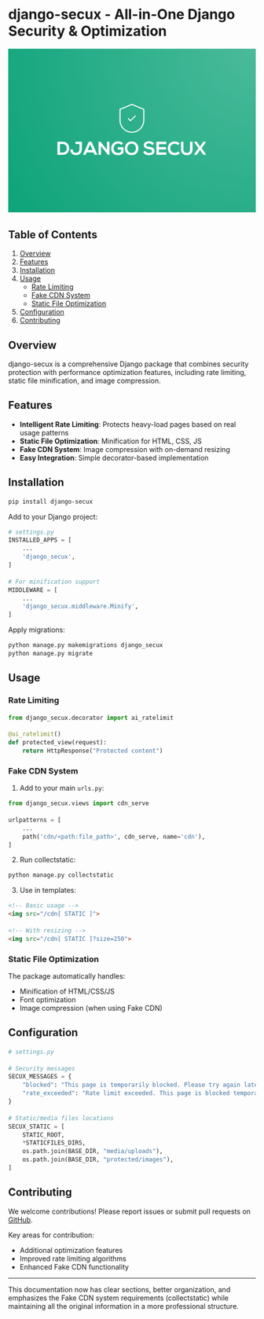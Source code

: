 # django-secux - All-in-One Django Security & Optimization

![django-secux](https://raw.githubusercontent.com/xo-aria/django-secux/refs/heads/main/django-secux.png)

## Table of Contents
1. [Overview](#overview)
2. [Features](#features)
3. [Installation](#installation)
4. [Usage](#usage)
   - [Rate Limiting](#rate-limiting)
   - [Fake CDN System](#fake-cdn-system)
   - [Static File Optimization](#static-file-optimization)
5. [Configuration](#configuration)
6. [Contributing](#contributing)

## Overview

django-secux is a comprehensive Django package that combines security protection with performance optimization features, including rate limiting, static file minification, and image compression.

## Features

- **Intelligent Rate Limiting**: Protects heavy-load pages based on real usage patterns
- **Static File Optimization**: Minification for HTML, CSS, JS
- **Fake CDN System**: Image compression with on-demand resizing
- **Easy Integration**: Simple decorator-based implementation

## Installation

```bash
pip install django-secux
```

Add to your Django project:
```python
# settings.py
INSTALLED_APPS = [
    ...
    'django_secux',
]

# For minification support
MIDDLEWARE = [
    ...
    'django_secux.middleware.Minify',
]
```

Apply migrations:
```bash
python manage.py makemigrations django_secux
python manage.py migrate
```

## Usage

### Rate Limiting

```python
from django_secux.decorator import ai_ratelimit

@ai_ratelimit()
def protected_view(request):
    return HttpResponse("Protected content")
```

### Fake CDN System

1. Add to your main `urls.py`:
```python
from django_secux.views import cdn_serve

urlpatterns = [
    ...
    path('cdn/<path:file_path>', cdn_serve, name='cdn'),
]
```

2. Run collectstatic:
```bash
python manage.py collectstatic
```

3. Use in templates:
```html
<!-- Basic usage -->
<img src="/cdn[ STATIC ]">

<!-- With resizing -->
<img src="/cdn[ STATIC ]?size=250">
```

### Static File Optimization

The package automatically handles:
- Minification of HTML/CSS/JS
- Font optimization
- Image compression (when using Fake CDN)

## Configuration

```python
# settings.py

# Security messages
SECUX_MESSAGES = {
    "blocked": "This page is temporarily blocked. Please try again later.",
    "rate_exceeded": "Rate limit exceeded. This page is blocked temporarily.",
}

# Static/media files locations
SECUX_STATIC = [
    STATIC_ROOT,
    *STATICFILES_DIRS,
    os.path.join(BASE_DIR, "media/uploads"),
    os.path.join(BASE_DIR, "protected/images"),
]
```

## Contributing

We welcome contributions! Please report issues or submit pull requests on [GitHub](https://github.com/xo-aria/django-secux).

Key areas for contribution:
- Additional optimization features
- Improved rate limiting algorithms
- Enhanced Fake CDN functionality

---

This documentation now has clear sections, better organization, and emphasizes the Fake CDN system requirements (collectstatic) while maintaining all the original information in a more professional structure.
